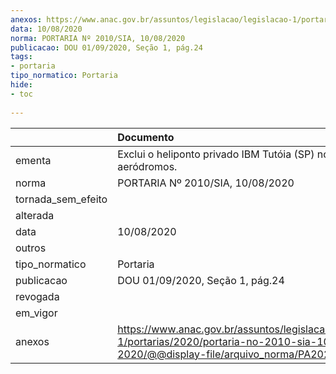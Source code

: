 ```yaml
---
anexos: https://www.anac.gov.br/assuntos/legislacao/legislacao-1/portarias/2020/portaria-no-2010-sia-10-08-2020/@@display-file/arquivo_norma/PA2020-2010.pdf
data: 10/08/2020
norma: PORTARIA Nº 2010/SIA, 10/08/2020
publicacao: DOU 01/09/2020, Seção 1, pág.24
tags:
- portaria
tipo_normatico: Portaria
hide: 
- toc 
 
---
```


|                    | Documento                                                                                                                                            |
|:-------------------|:-----------------------------------------------------------------------------------------------------------------------------------------------------|
| ementa             | Exclui o heliponto privado IBM Tutóia (SP) no cadastro de aeródromos.                                                                                |
| norma              | PORTARIA Nº 2010/SIA, 10/08/2020                                                                                                                     |
| tornada_sem_efeito |                                                                                                                                                      |
| alterada           |                                                                                                                                                      |
| data               | 10/08/2020                                                                                                                                           |
| outros             |                                                                                                                                                      |
| tipo_normatico     | Portaria                                                                                                                                             |
| publicacao         | DOU 01/09/2020, Seção 1, pág.24                                                                                                                      |
| revogada           |                                                                                                                                                      |
| em_vigor           |                                                                                                                                                      |
| anexos             | https://www.anac.gov.br/assuntos/legislacao/legislacao-1/portarias/2020/portaria-no-2010-sia-10-08-2020/@@display-file/arquivo_norma/PA2020-2010.pdf |